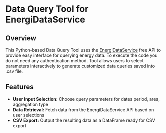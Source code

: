 # Data Query Tool for EnergiDataService

## Overview

This Python-based Data Query Tool uses the [EnergiDataService](https://www.energidataservice.dk/) free API to provide easy interface for querying energy data. To execute the code you do not need any authentication method. Tool allows users to select parameters interactively to generate customized data queries saved into .csv file.

## Features

- **User Input Selection:** Choose query parameters for dates period, area, aggregation type
- **Data Retrieval:** Fetch data from the EnergiDataService API based on user selections
- **CSV Export:** Output the resulting data as a DataFrame ready for CSV export
